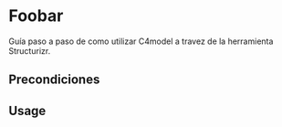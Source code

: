 # Foobar

Guía paso a paso de como utilizar C4model a travez de la herramienta Structurizr.

## Precondiciones


## Usage
